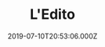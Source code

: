 ---
date: 2019-07-10T20:53:06.000Z
title: L'Edito
latitude: 47.323306559201065
longitude: 5.035023346989478
url: http://www.brasserie-ledito.fr/dijon/index.php
category: checkin
---